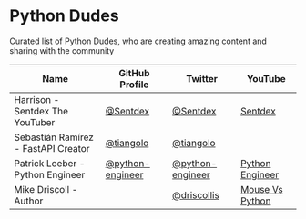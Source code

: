 # Python Dudes


Curated list of Python Dudes, who are creating amazing content and sharing with the community 

| Name | GitHub Profile | Twitter | YouTube |
| --- | --- |--- | --- |
| Harrison - Sentdex The YouTuber | [@Sentdex](https://github.com/Sentdex) | [@Sentdex](https://twitter.com/Sentdex)|[Sentdex](https://www.youtube.com/c/sentdex)|
| Sebastián Ramírez - FastAPI Creator | [@tiangolo](https://github.com/tiangolo)| [@tiangolo](https://twitter.com/tiangolo)||
| Patrick Loeber - Python Engineer | [@python-engineer](https://github.com/python-engineer) |[@python-engineer](https://twitter.com/python_engineer)|[Python Engineer](https://www.youtube.com/c/PythonEngineer)|
| Mike Driscoll - Author | |[@driscollis](https://twitter.com/driscollis)|[Mouse Vs Python](https://www.youtube.com/c/MouseVsPython/featured)|


